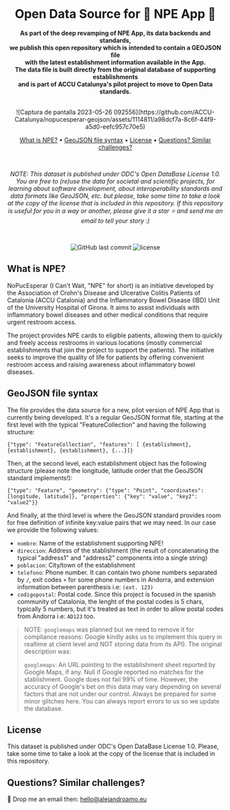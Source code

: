 <div style="text-align: center" align="center">
    <h1>Open Data Source for 🚽 NPE App 🚽 </h1>
    <p>
        <strong>As part of the deep revamping of NPE App, its data backends and standards,<br/>
we publish this open repository which is intended to contain a GEOJSON file <br/>
            with the latest establishment information available in the App.<br/>
The data file is built directly from the original database of supporting establishments<br/>
          and is part of ACCU Catalunya's pilot project to move to Open Data standards.
</strong>
    </p>
    <br>
    ![Captura de pantalla 2023-05-26 092556](https://github.com/ACCU-Catalunya/nopucesperar-geojson/assets/1114811/a98dcf7a-8c6f-44f9-a5d0-eefc957c70e5)
    <br>
    <p style="text-align: center">
        <a href="#what-is-npe">What is NPE?</a> •
        <a href="#geojson-file-syntax">GeoJSON file syntax</a> •
        <a href="#license">License</a> •
        <a href="#questions-similar-challenges">Questions? Similar challenges?</a>
    </p>
    <br>
    <p>
        <em>NOTE: This dataset is published under ODC's Open DataBase License 1.0. You are free to (re)use the data for societal and scientific projects, for learning about software development, about interoperability standards and data formats like GeoJSON, etc. but please, take some time to take a look at the copy of the license that is included in this repository. If this repository is useful for you in a way or another, please give it a star ⭐️  and send me an email to tell your story :)</em>
    </p>
    <br>
    <p style="text-align: center">
        <img alt="GitHub last commit" src="https://img.shields.io/github/last-commit/ACCU-Catalunya/nopucesperar-geojson">
        <img alt="license" src="https://img.shields.io/badge/License-ODbL%201.0-blue"> 
    </p>
</div>


## What is NPE? 

NoPucEsperar (I Can't Wait, "NPE" for short) is an initiative developed by the Association of Crohn's Disease and Ulcerative Colitis Patients of Catalonia (ACCU Catalonia) and the Inflammatory Bowel Disease (IBD) Unit of the University Hospital of Girona. It aims to assist individuals with inflammatory bowel diseases and other medical conditions that require urgent restroom access.

The project provides NPE cards to eligible patients, allowing them to quickly and freely access restrooms in various locations (mostly commercial establishments that join the project to support the patients). 
The initiative seeks to improve the quality of life for patients by offering convenient restroom access and raising awareness about inflammatory bowel diseases.

## GeoJSON file syntax

The file provides the data source for a new, pilot version of NPE App that is currently being developed. It's a regular GeoJSON format file, starting at the first level with the typical "FeatureCollection" and having the following structure:

```{"type": "FeatureCollection", "features": [ {establishment}, {establishment}, {establishment}, {...}]}```

Then, at the second level, each establishment object has the following structure (please note the longitude, latitude order that the GeoJSON standard implements!):

```{"type": "Feature", "geometry": {"type": "Point", "coordinates": [longitude, latitude]}, "properties": {"key": "value", "key2": "value2"}}```

And finally, at the third level is where the GeoJSON standard provides room for free definition of infinite key:value pairs that we may need. In our case we provide the following values:

- ```nombre```: Name of the establishment supporting NPE!
- ```direccion```: Address of the stablishment (the result of concatenating the typical "address1" and "address2" components into a single string)
- ```poblacion```: City/town of the establishment
- ```telefono```: Phone number. It can contain two phone numbers separated by ```/```, exit codes ```+``` for some phone numbers in Andorra, and extension information between parenthesis i.e: ```(ext. 123)```
- ```codigopostal```: Postal code. Since this project is focused in the spanish community of Catalonia, the lenght of the postal codes is 5 chars, typically 5 numbers, but it's treated as text in order to allow postal codes from Andorra i.e: ```AD123``` too.

> NOTE: `googlemaps` was planned but we need to remove it for compliance reasons: Google kindly asks us to implement this query in realtime at client level and NOT storing data from its API). The original description was:
> 
> ```googlemaps```: An URL pointing to the establishment sheet reported by Google Maps, if any. Null if Google reported no matches for the stablishment. Google does not fail 99% of time. However, the accuracy of Google's bet on this data may vary depending on several factors that are not under our control. Always be prepared for some minor glitches here. You can always report errors to us so we update the database. 

## License

This dataset is published under ODC's Open DataBase License 1.0. Please, take some time to take a look at the copy of the license that is included in this repository.

## Questions? Similar challenges?

📧 Drop me an email then: [hello@alejandroamo.eu](mailto:hello@alejandroamo.eu)
